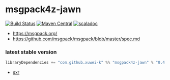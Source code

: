 # msgpack4z-jawn

[![Build Status](https://secure.travis-ci.org/msgpack4z/msgpack4z-jawn.png?branch=master)](http://travis-ci.org/msgpack4z/msgpack4z-jawn)
[![Maven Central](https://maven-badges.herokuapp.com/maven-central/com.github.xuwei-k/msgpack4z-jawn_2.12/badge.svg)](https://maven-badges.herokuapp.com/maven-central/com.github.xuwei-k/msgpack4z-jawn_2.12)
[![scaladoc](https://javadoc-badge.appspot.com/com.github.xuwei-k/msgpack4z-jawn_2.12.svg?label=scaladoc)](https://javadoc-badge.appspot.com/com.github.xuwei-k/msgpack4z-jawn_2.12/msgpack4z/index.html?javadocio=true)

- <https://msgpack.org/>
- <https://github.com/msgpack/msgpack/blob/master/spec.md>

### latest stable version

```scala
libraryDependencies += "com.github.xuwei-k" %% "msgpack4z-jawn" % "0.4.1"
```

- [sxr](https://oss.sonatype.org/service/local/repositories/releases/archive/com/github/xuwei-k/msgpack4z-jawn_2.12/0.4.1/msgpack4z-jawn_2.12-0.4.1-sxr.jar/!/index.html)
